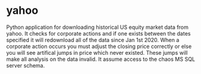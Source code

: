 # yahoo
Python application for downloading historical US equity market data from yahoo. It checks for corporate actions and if one exists between the dates specified it will redownload all of the data since Jan 1st 2020. When a corporate action occurs you must adjust the closing price correctly or else you will see artifical jumps in price which never existed. These jumps will make all analysis on the data invalid. It assume access to the chaos MS SQL server schema.

